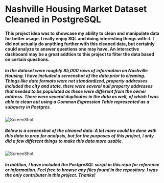 # Nashville Housing Market Dataset Cleaned in PostgreSQL
#### This project idea was to showcase my ability to clean and manipulate data for better usage. I really enjoy SQL and doing interesting things with it. I did not actually do anything further with this cleaned data, but certainly could analyze to answer questions one may have.  An interactive dashboard may be a great addtion to this project to filter the data based on certain questions.  


##### In the dataset were roughly 85,000 rows of information on Nashville Housing.  I have included a screenshot of the data prior to cleaning. Things like date formats were not standardized, property addresses included the city and state, there were several null property addresses that needed to be populated as these were different from the owner address. There were several duplicates in the data as well, of which I was able to clean out using a Common Expression Table represented as a subquery in Postgres. 

![ScreenShot](https://github.com/ignizioj/NashvilleHousingDataCleaning-PostgreSQL/blob/main/UncleanedHousing.png) 

##### Below is a screenshot of the cleaned data.  A lot more could be done with this data to prep for analysis, but for the purposes of this project, I only did a few different things to make this data more usable.


![ScreenShot](https://github.com/ignizioj/NashvilleHousingDataCleaning-PostgreSQL/blob/main/CleanedHousing.png)

##### In addtion, I have included the PostgreSQL script in this repo for reference or information. Feel free to browse any files found in the repository.  I was the only contributer in this project.  Thanks!








